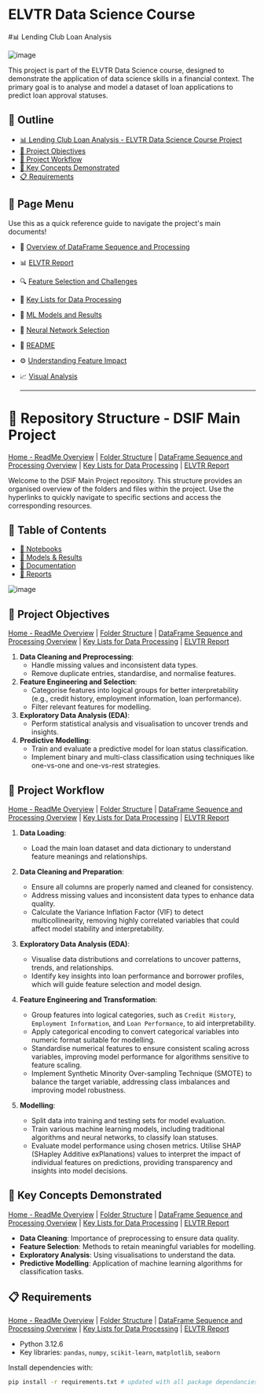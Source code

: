 # ELVTR Data Science Course
#📊 Lending Club Loan Analysis

![image](https://github.com/user-attachments/assets/31891671-e12d-44b6-a156-18d28dbe8672)

This project is part of the ELVTR Data Science course, designed to demonstrate the application of data science skills in a financial context. The primary goal is to analyse and model a dataset of loan applications to predict loan approval statuses.

## 🔗 Outline
- [📊 Lending Club Loan Analysis - ELVTR Data Science Course Project](#-lending-club-loan-analysis---elvtr-data-science-course-project)
- [🎯 Project Objectives](#-project-objectives)
- [🔄 Project Workflow](#-project-workflow)
- [🧠 Key Concepts Demonstrated](#-key-concepts-demonstrated)
- [📋 Requirements](#-requirements)

## 🔗 Page Menu

Use this as a quick reference guide to navigate the project's main documents!

- 📄 [Overview of DataFrame Sequence and Processing](https://github.com/Wattysaid/dsif-git-main-project/blob/main/DataFrame_Sequence_and_Processing_Overview.md)
- 📊 [ELVTR Report](https://github.com/Wattysaid/dsif-git-main-project/blob/main/ELVTR_report.md)
- 🔍 [Feature Selection and Challenges](https://github.com/Wattysaid/dsif-git-main-project/blob/main/Feature_selection_and_challenges.md)
- 📑 [Key Lists for Data Processing](https://github.com/Wattysaid/dsif-git-main-project/blob/main/Key_Lists_for_Data_Processing.md)
- 🤖 [ML Models and Results](https://github.com/Wattysaid/dsif-git-main-project/blob/main/ML_models_and_results.md)
- 🧠 [Neural Network Selection](https://github.com/Wattysaid/dsif-git-main-project/blob/main/Neural_Network_selection.md)
- 📘 [README](https://github.com/Wattysaid/dsif-git-main-project/blob/main/README.md)
- ⚙️ [Understanding Feature Impact](https://github.com/Wattysaid/dsif-git-main-project/blob/main/Understanding_feature_impact.md)
- 📈 [Visual Analysis](https://github.com/Wattysaid/dsif-git-main-project/blob/main/Visual_Analysis.md)


  ---

# 📂 Repository Structure - DSIF Main Project
[Home - ReadMe Overview](#-lending-club-loan-analysis---elvtr-data-science-course-project) | [Folder Structure](#-repository-structure---dsif-main-project) | [DataFrame Sequence and Processing Overview](#-lending-club-loan-analysis---dataframe-sequence-and-processing-overview) | [Key Lists for Data Processing](#key-lists-for-data-processing) | [ELVTR Report](#-ELVTR-Data-Science-Main-Project-Report)

Welcome to the DSIF Main Project repository. This structure provides an organised overview of the folders and files within the project. Use the hyperlinks to quickly navigate to specific sections and access the corresponding resources.

## 🔗 Table of Contents
- [📁 Notebooks](https://github.com/Wattysaid/dsif-git-main-project/tree/main/elvtr_main_project/notebooks)
- [📁 Models & Results](https://github.com/Wattysaid/dsif-git-main-project/tree/main/elvtr_main_project/models)
- [📁 Documentation](https://github.com/Wattysaid/dsif-git-main-project/tree/main/elvtr_main_project/docs)
- [📁 Reports](https://github.com/Wattysaid/dsif-git-main-project/tree/main/elvtr_main_project/reports)


![image](https://github.com/user-attachments/assets/5642d472-eb07-43b5-a586-6900a9448795)


## 🎯 Project Objectives
[Home - ReadMe Overview](#-lending-club-loan-analysis---elvtr-data-science-course-project) | [Folder Structure](#-repository-structure---dsif-main-project) | [DataFrame Sequence and Processing Overview](#-lending-club-loan-analysis---dataframe-sequence-and-processing-overview) | [Key Lists for Data Processing](#key-lists-for-data-processing) | [ELVTR Report](#-ELVTR-Data-Science-Main-Project-Report)

1. **Data Cleaning and Preprocessing**: 
   - Handle missing values and inconsistent data types.
   - Remove duplicate entries, standardise, and normalise features.
2. **Feature Engineering and Selection**:
   - Categorise features into logical groups for better interpretability (e.g., credit history, employment information, loan performance).
   - Filter relevant features for modelling.
3. **Exploratory Data Analysis (EDA)**:
   - Perform statistical analysis and visualisation to uncover trends and insights.
4. **Predictive Modelling**:
   - Train and evaluate a predictive model for loan status classification.
   - Implement binary and multi-class classification using techniques like one-vs-one and one-vs-rest strategies.

## 🔄 Project Workflow
[Home - ReadMe Overview](#-lending-club-loan-analysis---elvtr-data-science-course-project) | [Folder Structure](#-repository-structure---dsif-main-project) | [DataFrame Sequence and Processing Overview](#-lending-club-loan-analysis---dataframe-sequence-and-processing-overview) | [Key Lists for Data Processing](#key-lists-for-data-processing) | [ELVTR Report](#-ELVTR-Data-Science-Main-Project-Report)

1. **Data Loading**:
   - Load the main loan dataset and data dictionary to understand feature meanings and relationships.

2. **Data Cleaning and Preparation**:
   - Ensure all columns are properly named and cleaned for consistency.
   - Address missing values and inconsistent data types to enhance data quality.
   - Calculate the Variance Inflation Factor (VIF) to detect multicollinearity, removing highly correlated variables that could affect model stability and interpretability.

3. **Exploratory Data Analysis (EDA)**:
   - Visualise data distributions and correlations to uncover patterns, trends, and relationships.
   - Identify key insights into loan performance and borrower profiles, which will guide feature selection and model design.

4. **Feature Engineering and Transformation**:
   - Group features into logical categories, such as `Credit History`, `Employment Information`, and `Loan Performance`, to aid interpretability.
   - Apply categorical encoding to convert categorical variables into numeric format suitable for modelling.
   - Standardise numerical features to ensure consistent scaling across variables, improving model performance for algorithms sensitive to feature scaling.
   - Implement Synthetic Minority Over-sampling Technique (SMOTE) to balance the target variable, addressing class imbalances and improving model robustness.

5. **Modelling**:
   - Split data into training and testing sets for model evaluation.
   - Train various machine learning models, including traditional algorithms and neural networks, to classify loan statuses.
   - Evaluate model performance using chosen metrics. Utilise SHAP (SHapley Additive exPlanations) values to interpret the impact of individual features on predictions, providing transparency and insights into model decisions.

## 🧠 Key Concepts Demonstrated
[Home - ReadMe Overview](#-lending-club-loan-analysis---elvtr-data-science-course-project) | [Folder Structure](#-repository-structure---dsif-main-project) | [DataFrame Sequence and Processing Overview](#-lending-club-loan-analysis---dataframe-sequence-and-processing-overview) | [Key Lists for Data Processing](#key-lists-for-data-processing) | [ELVTR Report](#-ELVTR-Data-Science-Main-Project-Report)

- **Data Cleaning**: Importance of preprocessing to ensure data quality.
- **Feature Selection**: Methods to retain meaningful variables for modelling.
- **Exploratory Analysis**: Using visualisations to understand the data.
- **Predictive Modelling**: Application of machine learning algorithms for classification tasks.

## 📋 Requirements
[Home - ReadMe Overview](#-lending-club-loan-analysis---elvtr-data-science-course-project) | [Folder Structure](#-repository-structure---dsif-main-project) | [DataFrame Sequence and Processing Overview](#-lending-club-loan-analysis---dataframe-sequence-and-processing-overview) | [Key Lists for Data Processing](#key-lists-for-data-processing) | [ELVTR Report](#-ELVTR-Data-Science-Main-Project-Report)

- Python 3.12.6
- Key libraries: `pandas`, `numpy`, `scikit-learn`, `matplotlib`, `seaborn`

Install dependencies with:
```bash
pip install -r requirements.txt # updated with all package dependancies 4th Nov. 2024
```

